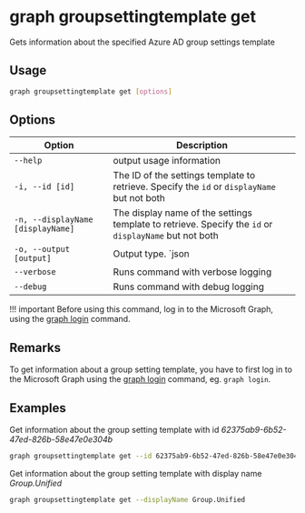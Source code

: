 # graph groupsettingtemplate get

Gets information about the specified Azure AD group settings template

## Usage

```sh
graph groupsettingtemplate get [options]
```

## Options

Option|Description
------|-----------
`--help`|output usage information
`-i, --id [id]`|The ID of the settings template to retrieve. Specify the `id` or `displayName` but not both
`-n, --displayName [displayName]`|The display name of the settings template to retrieve. Specify the `id` or `displayName` but not both
`-o, --output [output]`|Output type. `json|text`. Default `text`
`--verbose`|Runs command with verbose logging
`--debug`|Runs command with debug logging

!!! important
    Before using this command, log in to the Microsoft Graph, using the [graph login](../login.md) command.

## Remarks

To get information about a group setting template, you have to first log in to the Microsoft Graph using the [graph login](../login.md) command, eg. `graph login`.

## Examples

Get information about the group setting template with id _62375ab9-6b52-47ed-826b-58e47e0e304b_

```sh
graph groupsettingtemplate get --id 62375ab9-6b52-47ed-826b-58e47e0e304b
```

Get information about the group setting template with display name _Group.Unified_

```sh
graph groupsettingtemplate get --displayName Group.Unified
```